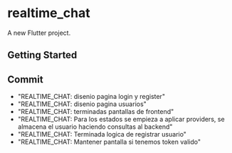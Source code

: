 # realtime_chat

A new Flutter project.

## Getting Started


## Commit
- "REALTIME_CHAT: disenio pagina login y register"
- "REALTIME_CHAT: disenio pagina usuarios"
- "REALTIME_CHAT: terminadas pantallas de frontend"
- "REALTIME_CHAT: Para los estados se empieza a aplicar providers, se almacena el usuario haciendo consultas al backend"
- "REALTIME_CHAT: Terminada logica de registrar usuario"
- "REALTIME_CHAT: Mantener pantalla si tenemos token valido"
